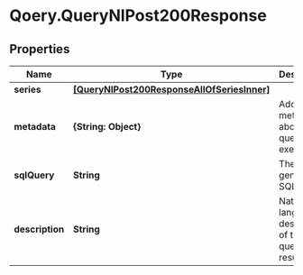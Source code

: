 # Qoery.QueryNlPost200Response

## Properties

Name | Type | Description | Notes
------------ | ------------- | ------------- | -------------
**series** | [**[QueryNlPost200ResponseAllOfSeriesInner]**](QueryNlPost200ResponseAllOfSeriesInner.md) |  | 
**metadata** | **{String: Object}** | Additional metadata about the query execution | [optional] 
**sqlQuery** | **String** | The generated SQL query | 
**description** | **String** | Natural language description of the query result | [optional] 



